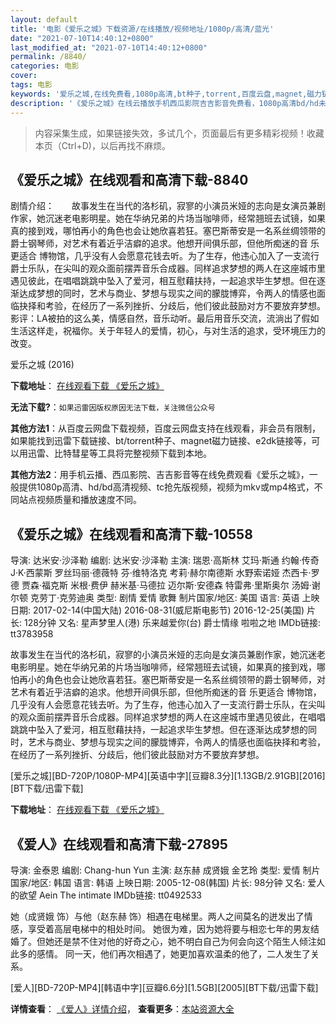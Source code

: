 ```yaml
---
layout: default
title: '电影《爱乐之城》下载资源/在线播放/视频地址/1080p/高清/蓝光'
date: "2021-07-10T14:40:12+0800"
last_modified_at: "2021-07-10T14:40:12+0800"
permalink: /8840/
categories: 电影
cover:
tags: 电影
keywords: '爱乐之城,在线免费看,1080p高清,bt种子,torrent,百度云盘,magnet,磁力链,迅雷下载资源'
description: '《爱乐之城》在线云播放手机西瓜影院吉吉影音免费看，1080p高清bd/hd未删减完整版和tc抢先枪版，mkv/mp4格式，附带bt/torrent种子、magnet/磁力链、百度云盘、网盘资源迅雷下载链接'
---
```


>内容采集生成，如果链接失效，多试几个，页面最后有更多精彩视频！收藏本页（Ctrl+D)，以后再找不麻烦。


## 《爱乐之城》在线观看和高清下载-8840

剧情介绍：　　故事发生在当代的洛杉矶，寂寥的小演员米娅的志向是女演员兼剧作家，她沉迷老电影明星。她在华纳兄弟的片场当咖啡师，经常翘班去试镜，如果真的接到戏，哪怕再小的角色也会让她欣喜若狂。塞巴斯蒂安是一名系丝绸领带的爵士钢琴师，对艺术有着近乎洁癖的追求。他想开间俱乐部，但他所痴迷的音 乐更适合 博物馆，几乎没有人会愿意花钱去听。为了生存，他违心加入了一支流行爵士乐队，在尖叫的观众面前摆弄音乐合成器。同样追求梦想的两人在这座城市里遇见彼此，在唱唱跳跳中坠入了爱河，相互慰藉扶持，一起追求毕生梦想。但在逐渐达成梦想的同时，艺术与商业、梦想与现实之间的朦胧博弈，令两人的情感也面临抉择和考验，在经历了一系列挫折、分歧后，他们彼此鼓励对方不要放弃梦想。 影评：LA被拍的这么美，情感自然，音乐动听。最后用音乐交流，流淌出了假如生活这样走，祝福你。关于年轻人的爱情，初心，与对生活的追求，受环境压力的改变。


爱乐之城 (2016)

**下载地址**： [在线观看下载 《爱乐之城》](https://www.btbtdy.me/btdy/dy9389.html) 


**无法下载?**：`如果迅雷因版权原因无法下载，关注微信公众号 `

**其他方法1**：从百度云网盘下载视频，百度云网盘支持在线观看，非会员有限制，如果能找到迅雷下载链接、bt/torrent种子、magnet磁力链接、e2dk链接等，可以用迅雷、比特彗星等工具将完整视频下载到本地。

**其他方法2**：用手机云播、西瓜影院、吉吉影音等在线免费观看《爱乐之城》，一般提供1080p高清、hd/bd高清视频、tc抢先版视频，视频为mkv或mp4格式，不同站点视频质量和播放速度不同。


## 《爱乐之城》在线观看和高清下载-10558

导演: 达米安·沙泽勒 编剧: 达米安·沙泽勒 主演: 瑞恩·高斯林 艾玛·斯通 约翰·传奇 J·K·西蒙斯 罗丝玛丽·德薇特 芬·维特洛克 考莉·赫尔南德斯 水野索诺娅 杰西卡·罗德 贾森·福克斯 米根·费伊 赫米基·马德拉 迈尔斯·安德森 特雷弗·里斯奥尔 汤姆·谢尔顿 克劳丁·克劳迪奥 类型: 剧情 爱情 歌舞 制片国家/地区: 美国 语言: 英语 上映日期: 2017-02-14(中国大陆) 2016-08-31(威尼斯电影节) 2016-12-25(美国) 片长: 128分钟 又名: 星声梦里人(港) 乐来越爱你(台) 爵士情缘 啦啦之地 IMDb链接: tt3783958

故事发生在当代的洛杉矶，寂寥的小演员米娅的志向是女演员兼剧作家，她沉迷老电影明星。她在华纳兄弟的片场当咖啡师，经常翘班去试镜，如果真的接到戏，哪怕再小的角色也会让她欣喜若狂。塞巴斯蒂安是一名系丝绸领带的爵士钢琴师，对艺术有着近乎洁癖的追求。他想开间俱乐部，但他所痴迷的音 乐更适合 博物馆，几乎没有人会愿意花钱去听。为了生存，他违心加入了一支流行爵士乐队，在尖叫的观众面前摆弄音乐合成器。同样追求梦想的两人在这座城市里遇见彼此，在唱唱跳跳中坠入了爱河，相互慰藉扶持，一起追求毕生梦想。但在逐渐达成梦想的同时，艺术与商业、梦想与现实之间的朦胧博弈，令两人的情感也面临抉择和考验，在经历了一系列挫折、分歧后，他们彼此鼓励对方不要放弃梦想。


[爱乐之城][BD-720P/1080P-MP4][英语中字][豆瓣8.3分][1.13GB/2.91GB][2016][BT下载/迅雷下载]

**下载地址**： [在线观看下载 《爱乐之城》](https://www.btdx8.com/torrent/la_la_land_2016.html) 


## 《爱人》在线观看和高清下载-27895

导演: 金泰恩 编剧: Chang-hun Yun 主演: 赵东赫 成贤娥 金艺玲 类型: 爱情 制片国家/地区: 韩国 语言: 韩语 上映日期: 2005-12-08(韩国) 片长: 98分钟 又名: 爱人的欲望 Aein The intimate IMDb链接: tt0492533

她（成贤娥 饰）与他（赵东赫 饰）相遇在电梯里。两人之间莫名的迸发出了情感，享受着高层电梯中的相处时间。 她很为难，因为她将要与相恋七年的男友结婚了。但她还是禁不住对他的好奇之心，她不明白自己为何会向这个陌生人倾注如此多的感情。 同一天，他们再次相遇了，她更加喜欢温柔的他了，二人发生了关系。


[爱人][BD-720P-MP4][韩语中字][豆瓣6.6分][1.5GB][2005][BT下载/迅雷下载]

**详情查看**： [《爱人》详情介绍](/movie/27895/)， **查看更多**：[本站资源大全](/movie/t/all/)

